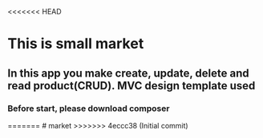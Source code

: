 <<<<<<< HEAD
<h1>This is small market</h1>
<h2>In this app you make create, update, delete and read product(CRUD). MVC design template used</h2>
<h3>Before start, please download composer</h3>
=======
# market
>>>>>>> 4eccc38 (Initial commit)
